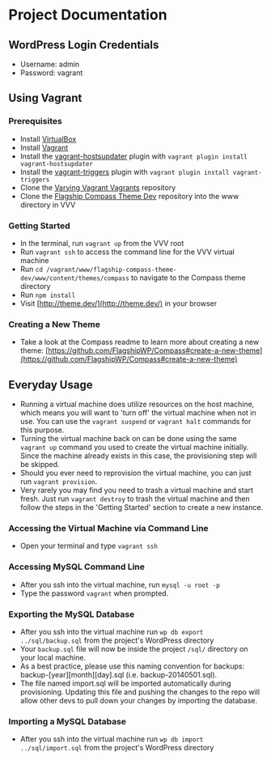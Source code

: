 # Project Documentation

## WordPress Login Credentials
- Username: admin
- Password: vagrant

## Using Vagrant

### Prerequisites
- Install [VirtualBox](https://www.virtualbox.org/wiki/Downloads)
- Install [Vagrant](http://www.vagrantup.com/downloads.html)
- Install the [vagrant-hostsupdater](https://github.com/cogitatio/vagrant-hostsupdater) plugin with `vagrant plugin install vagrant-hostsupdater`
- Install the [vagrant-triggers](https://github.com/emyl/vagrant-triggers) plugin with `vagrant plugin install vagrant-triggers`
- Clone the  [Varying Vagrant Vagrants](https://github.com/Varying-Vagrant-Vagrants/VVV) repository
- Clone the [Flagship Compass Theme Dev](#) repository into the www directory in VVV

### Getting Started
- In the terminal, run `vagrant up` from the VVV root
- Run `vagrant ssh` to access the command line for the VVV virtual machine
- Run `cd /vagrant/www/flagship-compass-theme-dev/www/content/themes/compass` to navigate to the Compass theme directory
- Run `npm install`
- Visit [http://theme.dev/](http://theme.dev/) in your browser

### Creating a New Theme
- Take a look at the Compass readme to learn more about creating a new theme: [https://github.com/FlagshipWP/Compass#create-a-new-theme](https://github.com/FlagshipWP/Compass#create-a-new-theme)

## Everyday Usage
- Running a virtual machine does utilize resources on the host machine, which means you will want to 'turn off' the virtual machine when not in use.  You can use the `vagrant suspend` or `vagrant halt` commands for this purpose.
- Turning the virtual machine back on can be done using the same `vagrant up` command you used to create the virtual machine initially. Since the machine already exists in this case, the provisioning step will be skipped.
- Should you ever need to reprovision the virtual machine, you can just run `vagrant provision`.
- Very rarely you may find you need to trash a virtual machine and start fresh.  Just run `vagrant destroy` to trash the virtual machine and then follow the steps in the 'Getting Started' section to create a new instance.

### Accessing the Virtual Machine via Command Line
- Open your terminal and type `vagrant ssh`

### Accessing MySQL Command Line
- After you ssh into the virtual machine, run `mysql -u root -p`
- Type the password `vagrant` when prompted.

### Exporting the MySQL Database
- After you ssh into the virtual machine run `wp db export ../sql/backup.sql` from the project's WordPress directory
- Your `backup.sql` file will now be inside the project `/sql/` directory on your local machine.
- As a best practice, please use this naming convention for backups: backup-[year][month][day].sql (i.e. backup-20140501.sql).
- The file named import.sql will be imported automatically during provisioning. Updating this file and pushing the changes to the repo will allow other devs to pull down your changes by importing the database.

### Importing a MySQL Database
- After you ssh into the virtual machine run `wp db import ../sql/import.sql` from the project's WordPress directory